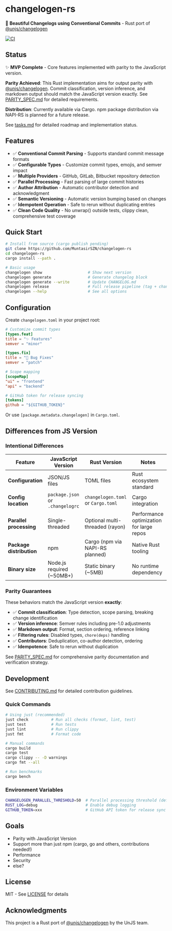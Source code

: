 # changelogen-rs

💅 **Beautiful Changelogs using Conventional Commits** - Rust port of [@unjs/changelogen](https://github.com/unjs/changelogen)

[![CI](https://github.com/MuntasirSZN/changelogen-rs/workflows/CI/badge.svg)](https://github.com/MuntasirSZN/changelogen-rs/actions)

## Status

✨ **MVP Complete** - Core features implemented with parity to the JavaScript version.

**Parity Achieved**: This Rust implementation aims for output parity with [@unjs/changelogen](https://github.com/unjs/changelogen). Commit classification, version inference, and markdown output should match the JavaScript version exactly. See [PARITY_SPEC.md](PARITY_SPEC.md) for detailed requirements.

**Distribution**: Currently available via Cargo. npm package distribution via NAPI-RS is planned for a future release.

See [tasks.md](tasks.md) for detailed roadmap and implementation status.

## Features

- ✅ **Conventional Commit Parsing** - Supports standard commit message formats
- ✅ **Configurable Types** - Customize commit types, emojis, and semver impact
- ✅ **Multiple Providers** - GitHub, GitLab, Bitbucket repository detection
- ✅ **Parallel Processing** - Fast parsing of large commit histories
- ✅ **Author Attribution** - Automatic contributor detection and acknowledgment
- ✅ **Semantic Versioning** - Automatic version bumping based on changes
- ✅ **Idempotent Operation** - Safe to rerun without duplicating entries
- ✅ **Clean Code Quality** - No unwrap() outside tests, clippy clean, comprehensive test coverage

## Quick Start

```bash
# Install from source (cargo publish pending)
git clone https://github.com/MuntasirSZN/changelogen-rs
cd changelogen-rs
cargo install --path .

# Basic usage
changelogen show                    # Show next version
changelogen generate                # Generate changelog block  
changelogen generate --write        # Update CHANGELOG.md
changelogen release                 # Full release pipeline (tag + changelog)
changelogen --help                  # See all options
```

## Configuration

Create `changelogen.toml` in your project root:

```toml
# Customize commit types
[types.feat]
title = "✨ Features"
semver = "minor"

[types.fix] 
title = "🐛 Bug Fixes"
semver = "patch"

# Scope mapping
[scopeMap]
"ui" = "frontend"
"api" = "backend"

# GitHub token for release syncing
[tokens]
github = "${GITHUB_TOKEN}"
```

Or use `[package.metadata.changelogen]` in `Cargo.toml`.

## Differences from JS Version

### Intentional Differences

| Feature                  | JavaScript Version               | Rust Version                       | Notes                                    |
| ------------------------ | -------------------------------- | ---------------------------------- | ---------------------------------------- |
| **Configuration**        | JSON/JS files                    | TOML files                         | Rust ecosystem standard                  |
| **Config location**      | `package.json` or `.changelogrc` | `changelogen.toml` or `Cargo.toml` | Cargo integration                        |
| **Parallel processing**  | Single-threaded                  | Optional multi-threaded (rayon)    | Performance optimization for large repos |
| **Package distribution** | npm                              | Cargo (npm via NAPI-RS planned)    | Native Rust tooling                      |
| **Binary size**          | Node.js required (~50MB+)        | Static binary (~5MB)               | No runtime dependency                    |

### Parity Guarantees

These behaviors match the JavaScript version **exactly**:

- ✅ **Commit classification**: Type detection, scope parsing, breaking change identification
- ✅ **Version inference**: Semver rules including pre-1.0 adjustments
- ✅ **Markdown output**: Format, section ordering, reference linking
- ✅ **Filtering rules**: Disabled types, `chore(deps)` handling
- ✅ **Contributors**: Deduplication, co-author detection, ordering
- ✅ **Idempotence**: Safe to rerun without duplication

See [PARITY_SPEC.md](PARITY_SPEC.md) for comprehensive parity documentation and verification strategy.

## Development

See [CONTRIBUTING.md](CONTRIBUTING.md) for detailed contribution guidelines.

### Quick Commands

```bash
# Using just (recommended)
just check          # Run all checks (format, lint, test)
just test           # Run tests
just lint           # Run clippy
just fmt            # Format code

# Manual commands
cargo build
cargo test
cargo clippy -- -D warnings
cargo fmt --all

# Run benchmarks
cargo bench
```

### Environment Variables

```bash
CHANGELOGEN_PARALLEL_THRESHOLD=50  # Parallel processing threshold (default: 50)
RUST_LOG=debug                     # Enable debug logging
GITHUB_TOKEN=xxx                   # GitHub API token for release sync
```

## Goals

- Parity with JavaScript Version
- Support more than just npm (cargo, go and others, contributions needed!)
- Performance
- Security
- else?

## License

MIT - See [LICENSE](LICENSE) for details

## Acknowledgments

This project is a Rust port of [@unjs/changelogen](https://github.com/unjs/changelogen) by the UnJS team.
